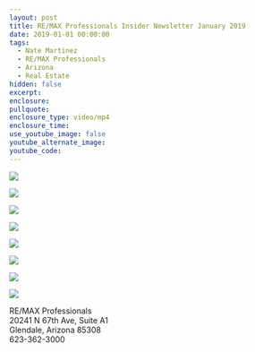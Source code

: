 ```yaml
---
layout: post
title: RE/MAX Professionals Insider Newsletter January 2019
date: 2019-01-01 00:00:00
tags:
  - Nate Martinez
  - RE/MAX Professionals
  - Arizona
  - Real Estate
hidden: false
excerpt:
enclosure:
pullquote:
enclosure_type: video/mp4
enclosure_time:
use_youtube_image: false
youtube_alternate_image:
youtube_code:
---
```


![](/uploads/remax-professionals-insider-newsletter-january-2019-1.jpg)

![](/uploads/remax-professionals-insider-newsletter-january-2019-page-2.jpg)

![](/uploads/remax-professionals-insider-newsletter-january-2019-page-3.jpg)

![](/uploads/remax-professionals-insider-newsletter-january-2019-page-4.jpg)

![](/uploads/remax-professionals-insider-newsletter-january-2019-page-5.jpg)

![](/uploads/remax-professionals-insider-newsletter-january-2019-page-6.jpg)

![](/uploads/remax-professionals-insider-newsletter-january-2019-page-7.jpg)

![](/uploads/remax-professionals-insider-newsletter-january-2019-page-8.jpg)

RE/MAX Professionals<br>20241 N 67th Ave, Suite A1<br>Glendale, Arizona 85308<br>623-362-3000
